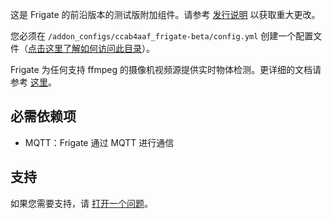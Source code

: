 这是 Frigate 的前沿版本的测试版附加组件。请参考 [发行说明](https://github.com/blakeblackshear/frigate/releases) 以获取重大更改。

您必须在 `/addon_configs/ccab4aaf_frigate-beta/config.yml` 创建一个配置文件（[点击这里了解如何访问此目录](https://docs.frigate.video/configuration/#accessing-add-on-config-dir)）。

Frigate 为任何支持 ffmpeg 的摄像机视频源提供实时物体检测。更详细的文档请参考 [这里](https://docs.frigate.video)。

## 必需依赖项

- MQTT：Frigate 通过 MQTT 进行通信

## 支持

如果您需要支持，请 [打开一个问题](https://github.com/blakeblackshear/frigate/issues/new/choose)。